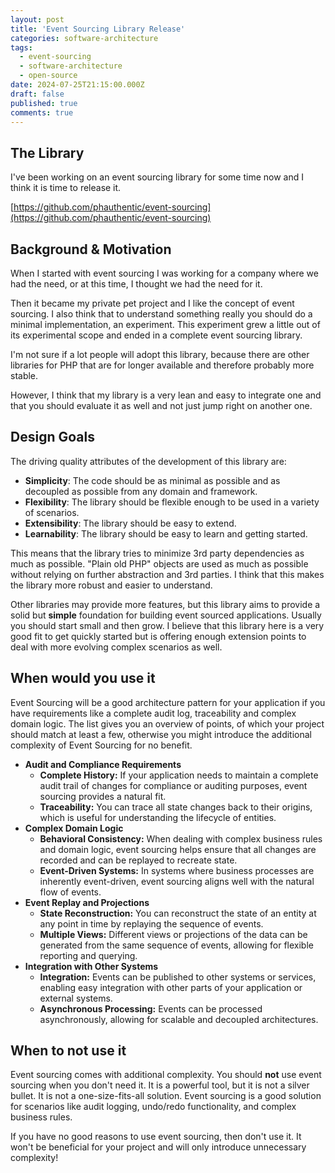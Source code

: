 ```yaml
---
layout: post
title: 'Event Sourcing Library Release'
categories: software-architecture
tags:
  - event-sourcing
  - software-architecture
  - open-source
date: 2024-07-25T21:15:00.000Z
draft: false
published: true
comments: true
---
```


## The Library

I've been working on an event sourcing library for some time now and I think it is time to release it.

[https://github.com/phauthentic/event-sourcing](https://github.com/phauthentic/event-sourcing)

## Background & Motivation

When I started with event sourcing I was working for a company where we had the need, or at this time, I thought we had the need for it.

Then it became my private pet project and I like the concept of event sourcing. I also think that to understand something really you should do a minimal implementation, an experiment. This experiment grew a little out of its experimental scope and ended in a complete event sourcing library.

I'm not sure if a lot people will adopt this library, because there are other libraries for PHP that are for longer available and therefore probably more stable.

However, I think that my library is a very lean and easy to integrate one and that you should evaluate it as well and not just jump right on another one.

## Design Goals

The driving quality attributes of the development of this library are:

* **Simplicity**: The code should be as minimal as possible and as decoupled as possible from any domain and framework.
* **Flexibility**: The library should be flexible enough to be used in a variety of scenarios.
* **Extensibility**: The library should be easy to extend.
* **Learnability**: The library should be easy to learn and getting started.

This means that the library tries to minimize 3rd party dependencies as much as possible. "Plain old PHP" objects are used as much as possible without relying on further abstraction and 3rd parties. I think that this makes the library more robust and easier to understand.

Other libraries may provide more features, but this library aims to provide a solid but **simple** foundation for building event sourced applications. Usually you should start small and then grow. I believe that this library here is a very good fit to get quickly started but is offering enough extension points to deal with more evolving complex scenarios as well.

## When would you use it

Event Sourcing will be a good architecture pattern for your application if you have requirements like a complete audit log, traceability and complex domain logic. The list gives you an overview of points, of which your project should match at least a few, otherwise you might introduce the additional complexity of Event Sourcing for no benefit.

* **Audit and Compliance Requirements**
  * **Complete History:** If your application needs to maintain a complete audit trail of changes for compliance or auditing purposes, event sourcing provides a natural fit.
  * **Traceability:** You can trace all state changes back to their origins, which is useful for understanding the lifecycle of entities.
* **Complex Domain Logic**
  * **Behavioral Consistency:** When dealing with complex business rules and domain logic, event sourcing helps ensure that all changes are recorded and can be replayed to recreate state.
  * **Event-Driven Systems:** In systems where business processes are inherently event-driven, event sourcing aligns well with the natural flow of events.
* **Event Replay and Projections**
  * **State Reconstruction:** You can reconstruct the state of an entity at any point in time by replaying the sequence of events.
  * **Multiple Views:** Different views or projections of the data can be generated from the same sequence of events, allowing for flexible reporting and querying.
* **Integration with Other Systems**
  * **Integration:** Events can be published to other systems or services, enabling easy integration with other parts of your application or external systems.
  * **Asynchronous Processing:** Events can be processed asynchronously, allowing for scalable and decoupled architectures.

## When to not use it

Event sourcing comes with additional complexity. You should **not** use event sourcing when you don't need it. It is a powerful tool, but it is not a silver bullet. It is not a one-size-fits-all solution. Event sourcing is a good solution for scenarios like audit logging, undo/redo functionality, and complex business rules.

If you have no good reasons to use event sourcing, then don't use it. It won't be beneficial for your project and will only introduce unnecessary complexity!
